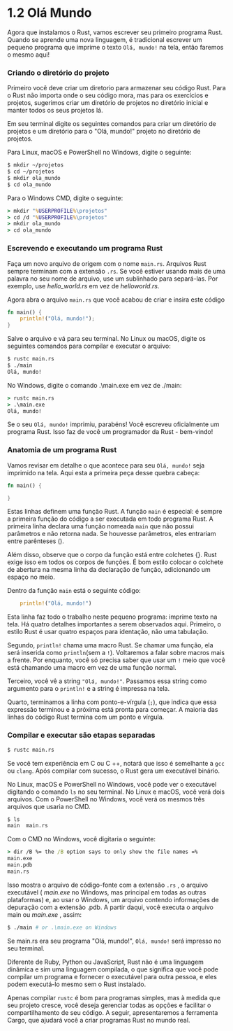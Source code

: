 # 1.2 Olá Mundo

Agora que instalamos o Rust, vamos escrever seu primeiro programa Rust. Quando se aprende uma nova linguagem, é tradicional escrever um pequeno programa que imprime o texto `Olá, mundo!` na tela, então faremos o mesmo aqui!

### Criando o diretório do projeto
Primeiro você deve criar um diretorio para armazenar seu código Rust. Para o Rust não importa onde o seu código mora, mas para os exercícios e projetos, sugerimos criar um diretório de projetos no diretório inicial e manter todos os seus projetos lá.

Em seu terminal digite os seguintes comandos para criar um diretório de projetos e um diretório para o "Olá, mundo!" projeto no diretório de projetos.

Para Linux, macOS e PowerShell no Windows, digite o seguinte:

```sh
$ mkdir ~/projetos
$ cd ~/projetos
$ mkdir ola_mundo
$ cd ola_mundo
```
Para o Windows CMD, digite o seguinte:

```cmd
> mkdir "%USERPROFILE%\projetos"
> cd /d "%USERPROFILE%\projetos"
> mkdir ola_mundo
> cd ola_mundo
```

### Escrevendo e executando um programa Rust
Faça um novo arquivo de origem com o nome `main.rs`. Arquivos Rust sempre terminam com a extensão `.rs`. Se você estiver usando mais de uma palavra no seu nome de arquivo, use um sublinhado para separá-las. Por exemplo, use *hello_world.rs* em vez de *helloworld.rs*.

Agora abra o arquivo `main.rs` que você acabou de criar e insira este código

```rust
fn main() {
    println!("Olá, mundo!");
}
```

Salve o arquivo e vá para seu terminal. No Linux ou macOS, digite os seguintes comandos para compilar e executar o arquivo:

```sh
$ rustc main.rs
$ ./main
Olá, mundo!
```

No Windows, digite o comando .\main.exe em vez de ./main:

```cmd
> rustc main.rs
> .\main.exe
Olá, mundo!
```

Se o seu `Olá, mundo!` imprimiu, parabéns! Você escreveu oficialmente um programa Rust. Isso faz de você um programador da Rust - bem-vindo!

### Anatomia de um programa Rust
Vamos revisar em detalhe o que acontece para seu `Olá, mundo!` seja imprimido na tela. Aqui esta a primeira peça desse quebra cabeça:

```rust
fn main() {

}
```

Estas linhas definem uma função Rust. A função `main` é especial: é sempre a primeira função do código a ser executada em todo programa Rust. A primeira linha declara uma função nomeada `main` que não possui parâmetros e não retorna nada. Se houvesse parâmetros, eles entrariam entre parênteses ().

Além disso, observe que o corpo da função está entre colchetes {}. Rust exige isso em todos os corpos de funções. É bom estilo colocar o colchete de abertura na mesma linha da declaração de função, adicionando um espaço no meio.

Dentro da função `main` está o seguinte código:

```rust
    println!("Olá, mundo!")
```

Esta linha faz todo o trabalho neste pequeno programa: imprime texto na tela. Há quatro detalhes importantes a serem observados aqui. Primeiro, o estilo Rust é usar quatro espaços para identação, não uma tabulação.

Segundo, `println!` chama uma macro Rust. Se chamar uma função, ela será inserida como `println`(sem a `!`). Voltaremos a falar sobre macros mais a frente. Por enquanto, você só precisa saber que usar um `!` meio que você está chamando uma macro em vez de uma função normal.

Terceiro, você vê a string `"Olá, mundo!"`. Passamos essa string como argumento para o `println!` e a string é impressa na tela.

Quarto, terminamos a linha com ponto-e-vírgula (`;`), que indica que essa expressão terminou e a próxima está pronta para começar. A maioria das linhas do código Rust termina com um ponto e vírgula.

### Compilar e executar são etapas separadas
```sh
$ rustc main.rs
```

Se você tem experiência em C ou C ++, notará que isso é semelhante a `gcc` ou `clang`. Após compilar com sucesso, o Rust gera um executável binário.

No Linux, macOS e PowerShell no Windows, você pode ver o executável digitando o comando `ls` no seu terminal. No Linux e macOS, você verá dois arquivos. Com o PowerShell no Windows, você verá os mesmos três arquivos que usaria no CMD.

```sh
$ ls
main  main.rs
```

Com o CMD no Windows, você digitaria o seguinte:

```cmd
> dir /B %= the /B option says to only show the file names =%
main.exe
main.pdb
main.rs
```

Isso mostra o arquivo de código-fonte com a extensão `.rs` , o arquivo executável ( *main.exe* no Windows, mas principal em todas as outras plataformas) e, ao usar o Windows, um arquivo contendo informações de depuração com a extensão .pdb. A partir daqui, você executa o arquivo main ou *main.exe* , assim:

```sh
$ ./main # or .\main.exe on Windows
```

Se main.rs era seu programa "Olá, mundo!", `Olá, mundo!` será impresso no seu terminal.

Diferente de Ruby, Python ou JavaScript, Rust não é uma linguagem dinâmica e sim uma linguagem compilada, o que significa que você pode compilar um programa e fornecer o executável para outra pessoa, e eles podem executá-lo mesmo sem o Rust instalado.

Apenas compilar `rustc` é bom para programas simples, mas à medida que seu projeto cresce, você deseja gerenciar todas as opções e facilitar o compartilhamento de seu código. A seguir, apresentaremos a ferramenta Cargo, que ajudará você a criar programas Rust no mundo real.
